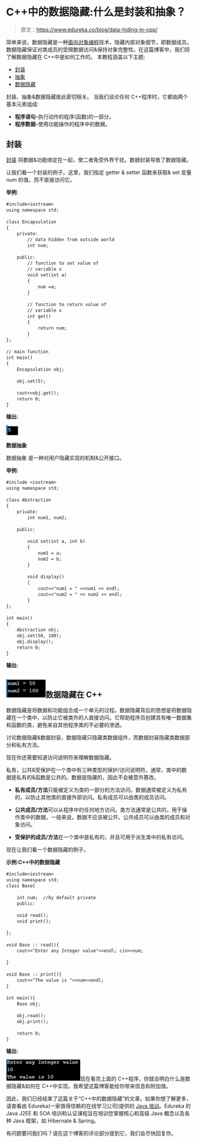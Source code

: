 # C++中的数据隐藏:什么是封装和抽象？

> 原文：<https://www.edureka.co/blog/data-hiding-in-cpp/>

简单来说，数据隐藏是一种[面向对象编程](https://www.edureka.co/blog/object-oriented-programming-in-cpp/)技术，隐藏内部对象细节，即数据成员。数据隐藏保证对类成员的受限数据访问&保持对象完整性。在这篇博客中，我们将了解数据隐藏在 C++中是如何工作的。 本教程涵盖以下主题:

*   [封装](#encapsulation)
*   [抽象](#abstraction)
*   [数据隐藏](#datahiding)

封装、抽象&数据隐藏彼此密切相关。 当我们谈论任何 C++程序时，它都由两个基本元素组成:

*   **程序语句**–执行动作的程序(函数)的一部分。
*   **程序数据**–使用功能操作的程序中的数据。

## **封装**

[封装](https://www.edureka.co/blog/object-oriented-programming-in-cpp/#Encapsulation) 将数据&功能绑定在一起，使二者免受外界干扰。数据封装导致了数据隐藏。

让我们看一个封装的例子。这里，我们指定 getter & setter 函数来获取& set 变量 *num* 的值，而不直接访问它。

**举例:**

```
#include<iostream> 
using namespace std; 

class Encapsulation 
{ 
    private: 
        // data hidden from outside world 
        int num; 

    public: 
        // function to set value of  
        // variable x 
        void set(int a) 
        { 
            num =a; 
        } 

        // function to return value of 
        // variable x 
        int get() 
        { 
            return num; 
        } 
}; 

// main function 
int main() 
{ 
    Encapsulation obj; 

    obj.set(5); 

    cout<<obj.get(); 
    return 0; 
}

```

****输出:****

**![Output - Data Hiding in C++ - Edureka](img/229ce7e6379d4d83e49919a139fe6b55.png)**

**数据抽象**

数据抽象 是一种对用户隐藏实现的机制&公开接口。

**举例:**

```
#include <iostream> 
using namespace std; 

class Abstraction 
{ 
    private: 
        int num1, num2; 

    public: 

        void set(int a, int b) 
        { 
            num1 = a; 
            num2 = b; 
        } 

        void display() 
        { 
            cout<<"num1 = " <<num1 << endl; 
            cout<<"num2 = " << num2 << endl; 
        } 
}; 

int main()  
{ 
    Abstraction obj; 
    obj.set(50, 100); 
    obj.display(); 
    return 0; 
}

```

****输出:****

## **![Output - Data Hiding in C++ - Edureka](img/39db3843823eee709d0b826de14f2cc5.png)数据隐藏在 C++**

数据隐藏是将数据和功能组合成一个单元的过程。数据隐藏背后的思想是将数据隐藏在一个类中，以防止它被类外的人直接访问。它帮助程序员创建具有唯一数据集和函数的类，避免来自其他程序类的不必要的渗透。

讨论数据隐藏&数据封装，数据隐藏只隐藏类数据组件，而数据封装隐藏类数据部分和私有方法。

现在你还需要知道访问说明符来理解数据隐藏。

私有，公共&受保护在一个类中有三种类型的保护/访问说明符。通常，类中的数据是私有的&函数是公共的。数据是隐藏的，因此不会被意外篡改。

*   **私有成员/方法**只能被定义为类的一部分的方法访问。数据通常被定义为私有的，以防止其他类的直接外部访问。私有成员可以由类的成员访问。

*   **公共成员/方法**可以从程序中的任何地方访问。类方法通常是公共的，用于操作类中的数据。一般来说，数据不应该被公开。公共成员可以由类的成员和对象访问。

*   **受保护的成员/方法**在一个类中是私有的，并且可用于派生类中的私有访问。

现在让我们看一个数据隐藏的例子。

**示例:C++中的数据隐藏**

```
#include<iostream>
using namespace std;
class Base{

    int num;  //by default private
    public:

    void read();
    void print();

};

void Base :: read(){
    cout<<"Enter any Integer value"<<endl; cin>>num;

}

void Base :: print(){
    cout<<"The value is "<<num<<endl;
}

int main(){
    Base obj;

    obj.read();
    obj.print();

    return 0;
}

```

**输出:**

![Output - Data Hiding in C++ - Edureka](img/1fd53c8251c257cfc8762c70eb90a941.png)现在看完上面的 C++程序，你就会明白什么是数据隐藏&如何在 C++中实现。我希望这篇博客能给你带来信息和附加值。

因此，我们已经结束了这篇关于“C++中的数据隐藏”的文章。如果你想了解更多，请查看由 Edureka(一家值得信赖的在线学习公司)提供的  [Java 培训](https://www.edureka.co/java-j2ee-soa-training)。Edureka 的 Java J2EE 和 SOA 培训和认证课程旨在培训您掌握核心和高级 Java 概念以及各种 Java 框架，如 Hibernate & Spring。

有问题要问我们吗？请在这个博客的评论部分提到它，我们会尽快回复你。